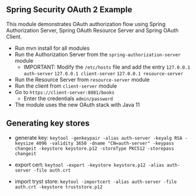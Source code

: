## Spring Security OAuth 2 Example

This module demonstrates OAuth authorization flow using Spring Authorization Server, Spring OAuth Resource Server and
Spring OAuth Client.

- Run mvn install for all modules 
- Run the Authorization Server from the `spring-authorization-server` module
    - IMPORTANT: Modify the `/etc/hosts` file and add the entry `127.0.0.1 auth-server` `127.0.0.1 client-server` `127.0.0.1 resource-server`
- Run the Resource Server from `resource-server` module
- Run the client from `client-server` module
- Go to `https://client-server:8081/books`
    - Enter the credentials `admin/password`
- The module uses the new OAuth stack with Java 11

## Generating key stores

- generate key: `keytool -genkeypair -alias auth-server -keyalg RSA -keysize 4096 -validity 3650 -dname "CN=auth-server" -keypass changeit -keystore keystore.p12 -storeType PKCS12 -storepass changeit`

- export cert: `keytool -export -keystore keystore.p12 -alias auth-server -file auth.crt`

- import tryst store: `keytool -importcert -alias auth-server -file auth.crt -keystore truststore.p12`